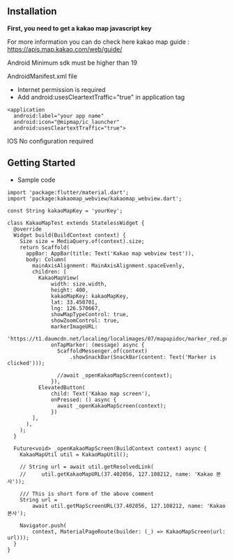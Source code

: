 ## Installation

**First, you need to get a kakao map javascript key**

For more information you can do check here
kakao map guide : https://apis.map.kakao.com/web/guide/

Android
Minimum sdk must be higher than 19

AndroidManifest.xml file
- Internet permission is required
- Add android:usesCleartextTraffic="true" in application tag

```
<application
  android:label="your app name"
  android:icon="@mipmap/ic_launcher"
  android:usesCleartextTraffic="true">
```

IOS
No configuration required

## Getting Started

- Sample code

```
import 'package:flutter/material.dart';
import 'package:kakaomap_webview/kakaomap_webview.dart';

const String kakaoMapKey = 'yourKey';

class KakaoMapTest extends StatelessWidget {
  @override
  Widget build(BuildContext context) {
    Size size = MediaQuery.of(context).size;
    return Scaffold(
      appBar: AppBar(title: Text('Kakao map webview test')),
      body: Column(
        mainAxisAlignment: MainAxisAlignment.spaceEvenly,
        children: [
          KakaoMapView(
              width: size.width,
              height: 400,
              kakaoMapKey: kakaoMapKey,
              lat: 33.450701,
              lng: 126.570667,
              showMapTypeControl: true,
              showZoomControl: true,
              markerImageURL:
                  'https://t1.daumcdn.net/localimg/localimages/07/mapapidoc/marker_red.png',
              onTapMarker: (message) async {
                ScaffoldMessenger.of(context)
                    .showSnackBar(SnackBar(content: Text('Marker is clicked')));

                //await _openKakaoMapScreen(context);
              }),
          ElevatedButton(
              child: Text('Kakao map screen'),
              onPressed: () async {
                await _openKakaoMapScreen(context);
              })
        ],
      ),
    );
  }

  Future<void> _openKakaoMapScreen(BuildContext context) async {
    KakaoMapUtil util = KakaoMapUtil();

    // String url = await util.getResolvedLink(
    //     util.getKakaoMapURL(37.402056, 127.108212, name: 'Kakao 본사'));

    /// This is short form of the above comment
    String url =
        await util.getMapScreenURL(37.402056, 127.108212, name: 'Kakao 본사');

    Navigator.push(
        context, MaterialPageRoute(builder: (_) => KakaoMapScreen(url: url)));
  }
}
```

